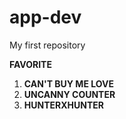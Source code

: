# app-dev
My first repository

**FAVORITE**

1. **CAN'T BUY ME LOVE**
2. **UNCANNY COUNTER**
3. **HUNTERXHUNTER**
